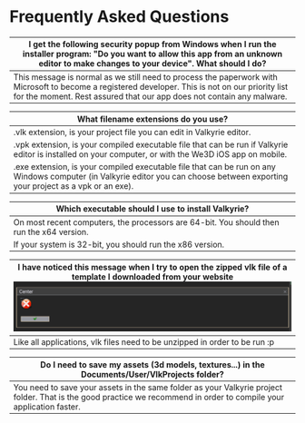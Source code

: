 # Frequently Asked Questions

| **I get the following security popup from Windows when I run the installer program: "Do you want to allow this app from an unknown editor to make changes to your device". What should I do?** |
| ------ |
| This message is normal as we still need to process the paperwork with Microsoft to become a registered developer. This is not on our priority list for the moment. Rest assured that our app does not contain any malware. |  

| **What filename extensions do you use?** |
| ------ |
| .vlk extension, is your project file you can edit in Valkyrie editor. |
| .vpk extension, is your compiled executable file that can be run if Valkyrie editor is installed on your computer, or with the We3D iOS app on mobile. |
| .exe extension, is your compiled executable file that can be run on any Windows computer (in Valkyrie editor you can choose between exporting your project as a vpk or an exe). |

| **Which executable should I use to install Valkyrie?** |
| ------ |
| On most recent computers, the processors are 64-bit. You should then run the x64 version. |
| If your system is 32-bit, you should run the x86 version. |

| **I have noticed this message when I try to open the zipped vlk file of a template I downloaded from your website** ![image](uploads/458ba03920075b29c55c6e4061d2a5c0/image.png) |
| ------ |
| Like all applications, vlk files need to be unzipped in order to be run :p |


| **Do I need to save my assets (3d models, textures...) in the Documents/User/VlkProjects folder?** |
| ------ |
| You need to save your assets in the same folder as your Valkyrie project folder. That is the good practice we recommend in order to compile your application faster. |